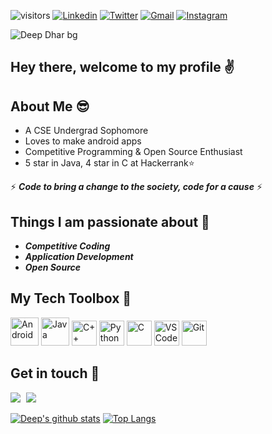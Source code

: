![visitors](https://visitor-badge.laobi.icu/badge?page_id=deepdhar.visitor-badge)
<a href="https://www.linkedin.com/in/deep-dhar/" target="_blank"><img src="https://img.shields.io/badge/-deepdhar-blue?style=flat-square&logo=Linkedin&logoColor=white" alt="Linkedin"></a>  <a href="https://twitter.com/deepdhar2000" target="_blank"><img src="https://img.shields.io/badge/-@deepdhar2000-1ca0f1?style=flat-square&labelColor=1ca0f1&logo=twitter&logoColor=white" alt="Twitter"></a>  <a href="mailto:dhar2017.slg@gmail.com" target="_blank"><img src="https://img.shields.io/badge/-dhar2017.slg@gmail.com-c14438?style=flat-square&logo=Gmail&logoColor=white" alt="Gmail"></a>  <a href="https://instagram.com/_deepdhar_/" target="_blank"><img src="https://img.shields.io/badge/-__deepdhar__-C13584?style=flat-square&labelColor=C13584&logo=instagram&logoColor=white" alt="Instagram"></a>

![Deep Dhar bg](https://user-images.githubusercontent.com/53803245/114814950-e2481580-9dd2-11eb-93ad-06f09b417706.png)

## Hey there, welcome to my profile ✌

## About Me 😎
- A CSE Undergrad Sophomore
- Loves to make android apps
- Competitive Programming & Open Source Enthusiast
- 5 star in Java, 4 star in C at Hackerrank⭐


⚡ **_Code to bring a change to the society, code for a cause_** ⚡


## Things I am passionate about 🎯
- ***Competitive Coding***
- ***Application Development***
- ***Open Source***


## My Tech Toolbox 🧰

<p align="left">
  <img src="https://user-images.githubusercontent.com/53803245/114309142-d96df000-9b03-11eb-886d-8cbdbdae7c9b.png" alt="Android" width="45" height="45"/>
  <img src="https://user-images.githubusercontent.com/53803245/114308820-be4eb080-9b02-11eb-8945-db7bcf798b4a.png" alt="Java" width="45" height="45"/>
  <img src="https://upload.wikimedia.org/wikipedia/commons/1/18/ISO_C%2B%2B_Logo.svg" alt="C++" width="40" height="40"/>
  <img src="https://camo.githubusercontent.com/888e388801f947dec7c3d843942c277af25fe2b1aed1821542c4e711f210312a/68747470733a2f2f75706c6f61642e77696b696d656469612e6f72672f77696b6970656469612f636f6d6d6f6e732f7468756d622f632f63332f507974686f6e2d6c6f676f2d6e6f746578742e7376672f37363870782d507974686f6e2d6c6f676f2d6e6f746578742e7376672e706e67" alt="Python" width="40" height="40"/>
  <img src="https://user-images.githubusercontent.com/53803245/114309044-78461c80-9b03-11eb-81bb-f0d309e11018.png" alt="C" width="40" height="40"/>
  <img src="https://user-images.githubusercontent.com/674621/71187801-14e60a80-2280-11ea-94c9-e56576f76baf.png" alt="VS Code" width="40" height="40"/>
  <img src="https://git-scm.com/images/logos/downloads/Git-Icon-1788C.png" alt="Git" width="40" height="40"/>
</p>



## Get in touch 📱
<a href="https://www.linkedin.com/in/deep-dhar/"><img src="https://gp3.googleusercontent.com/rs4yxqGcOQBD43JjqIX8SB5rMojfLpdI2gTJn_1HtaKRyj8QFyzB1WH9f-CkBEvEkZRpPONZADLwsbhGOQk5ddEPb8upQdsmxxyJVEVAmn0KPVK4CPXgFe14fpIWn_Aw6b8NjFbc_Q=s48-p-k" style="margin-right : 5px"/></a>
<a href="https://twitter.com/deepdhar2000"><img src="https://gp3.googleusercontent.com/v_LdxBFUbEB6Jd7-4kTqWEepbGRnBEbmRnCL6cVjApJchGsKDE4frlchAlV389TMp3BsuGgMgu-e5ttHz7fzUbDqiNe5Jl1GhzwZRFla8O7trVP_N71bgD3XBTp4m0RC5noudt8Bwg=s48-p-k" style="margin-right : 5px"/></a>
<!--<a href="https://www.instagram.com/_deepdhar_/"><img src="https://icons.iconarchive.com/icons/designbolts/free-instagram/256/Hover-Instagram-3-icon.png" style="margin-right : 5px"/></a>-->
  
[![Deep's github stats](https://github-readme-stats.vercel.app/api?username=deepdhar&show_icons=true&theme=algolia)](https://github.com/deepdhar?tab=repositories)
[![Top Langs](https://github-readme-stats.vercel.app/api/top-langs/?username=deepdhar&show_icons=true&theme=algolia)](https://github.com/deepdhar?tab=repositories) 
